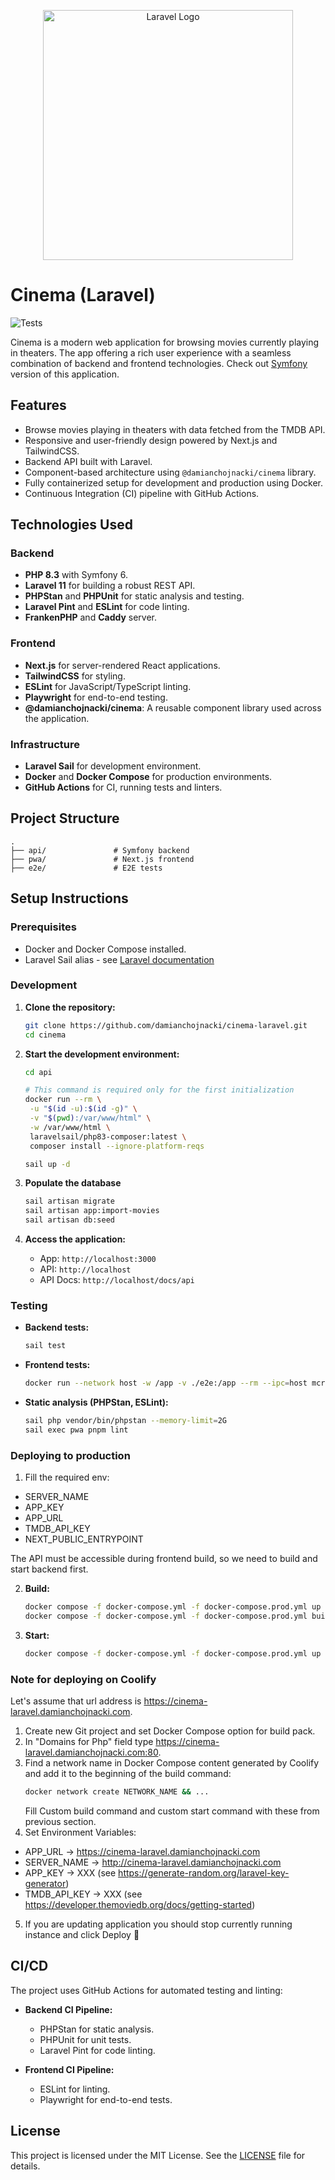 <p align="center"><a href="https://laravel.com" target="_blank"><img src="https://raw.githubusercontent.com/laravel/art/master/logo-lockup/5%20SVG/2%20CMYK/1%20Full%20Color/laravel-logolockup-cmyk-red.svg" width="400" alt="Laravel Logo"></a></p>

# Cinema (Laravel)

![Tests](https://github.com/damianchojnacki/cinema-laravel/actions/workflows/test.yml/badge.svg)

Cinema is a modern web application for browsing movies currently playing in theaters. The app offering a rich user experience with a seamless combination of backend and frontend technologies.
Check out [Symfony](https://github.com/damianchojnacki/cinema-symfony) version of this application.

## Features

- Browse movies playing in theaters with data fetched from the TMDB API.
- Responsive and user-friendly design powered by Next.js and TailwindCSS.
- Backend API built with Laravel.
- Component-based architecture using `@damianchojnacki/cinema` library.
- Fully containerized setup for development and production using Docker.
- Continuous Integration (CI) pipeline with GitHub Actions.

## Technologies Used

### Backend
- **PHP 8.3** with Symfony 6.
- **Laravel 11** for building a robust REST API.
- **PHPStan** and **PHPUnit** for static analysis and testing.
- **Laravel Pint** and **ESLint** for code linting.
- **FrankenPHP** and **Caddy** server.

### Frontend
- **Next.js** for server-rendered React applications.
- **TailwindCSS** for styling.
- **ESLint** for JavaScript/TypeScript linting.
- **Playwright** for end-to-end testing.
- **@damianchojnacki/cinema**: A reusable component library used across the application.

### Infrastructure
- **Laravel Sail** for development environment.
- **Docker** and **Docker Compose** for production environments.
- **GitHub Actions** for CI, running tests and linters.

## Project Structure

```plaintext
.
├── api/               # Symfony backend
├── pwa/               # Next.js frontend
├── e2e/               # E2E tests
```

## Setup Instructions

### Prerequisites

- Docker and Docker Compose installed.
- Laravel Sail alias - see [Laravel documentation](https://laravel.com/docs/11.x/sail#configuring-a-shell-alias)

### Development

1. **Clone the repository:**
   ```bash
   git clone https://github.com/damianchojnacki/cinema-laravel.git
   cd cinema
   ```

2. **Start the development environment:**
   ```bash
   cd api

   # This command is required only for the first initialization
   docker run --rm \
    -u "$(id -u):$(id -g)" \
    -v "$(pwd):/var/www/html" \
    -w /var/www/html \
    laravelsail/php83-composer:latest \
    composer install --ignore-platform-reqs
   
   sail up -d
   ```

3. **Populate the database**
   ```bash
   sail artisan migrate
   sail artisan app:import-movies
   sail artisan db:seed
   ```

4. **Access the application:**
   - App: `http://localhost:3000`
   - API: `http://localhost`
   - API Docs: `http://localhost/docs/api`

### Testing

- **Backend tests:**
    ```bash
    sail test
    ```

- **Frontend tests:**
    ```bash
    docker run --network host -w /app -v ./e2e:/app --rm --ipc=host mcr.microsoft.com/playwright:v1.48.1-noble /bin/sh -c 'pnpm i; pnpm playwright test;'
    ```

- **Static analysis (PHPStan, ESLint):**
    ```bash
    sail php vendor/bin/phpstan --memory-limit=2G
    sail exec pwa pnpm lint
    ```

### Deploying to production

1. Fill the required env:
- SERVER_NAME
- APP_KEY
- APP_URL
- TMDB_API_KEY
- NEXT_PUBLIC_ENTRYPOINT

The API must be accessible during frontend build, so we need to build and start backend first.

2. **Build:**
    ```bash
    docker compose -f docker-compose.yml -f docker-compose.prod.yml up -d --build --wait php && \
    docker compose -f docker-compose.yml -f docker-compose.prod.yml build pwa
    ```

3. **Start:**
    ```bash
    docker compose -f docker-compose.yml -f docker-compose.prod.yml up -d --wait
    ```

### Note for deploying on Coolify

Let's assume that url address is https://cinema-laravel.damianchojnacki.com.

1. Create new Git project and set Docker Compose option for build pack.
2. In "Domains for Php" field type https://cinema-laravel.damianchojnacki.com:80.
3. Find a network name in Docker Compose content generated by Coolify and
   add it to the beginning of the build command:
    ```bash
    docker network create NETWORK_NAME && ...
    ```
   Fill Custom build command and custom start command with these from previous section.
4. Set Environment Variables:
- APP_URL -> https://cinema-laravel.damianchojnacki.com
- SERVER_NAME -> http://cinema-laravel.damianchojnacki.com
- APP_KEY -> XXX (see https://generate-random.org/laravel-key-generator)
- TMDB_API_KEY -> XXX (see https://developer.themoviedb.org/docs/getting-started)
5. If you are updating application you should stop currently running instance and click Deploy 🎉

## CI/CD

The project uses GitHub Actions for automated testing and linting:

- **Backend CI Pipeline:**
    - PHPStan for static analysis.
    - PHPUnit for unit tests.
    - Laravel Pint for code linting.

- **Frontend CI Pipeline:**
    - ESLint for linting.
    - Playwright for end-to-end tests.

## License

This project is licensed under the MIT License. See the [LICENSE](LICENSE) file for details.
